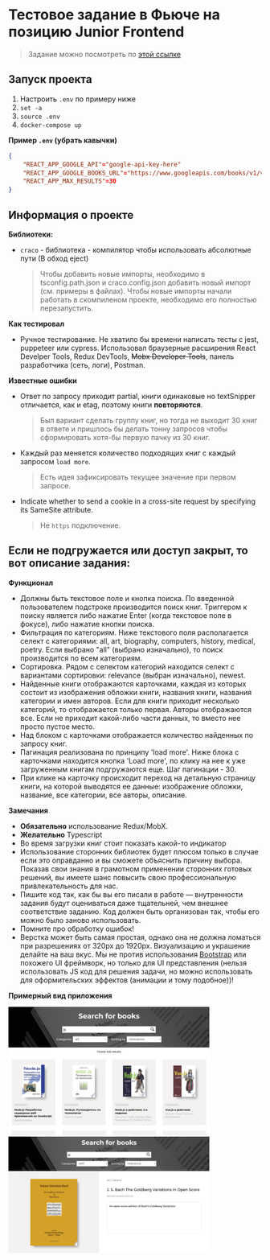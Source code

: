 # Тестовое задание в Фьюче на позицию Junior Frontend

> Задание можно посмотреть по [этой ссылке](https://github.com/fugr-ru/frontend-javascript-test-2/blob/main/README.md)

## Запуск проекта

1. Настроить `.env` по примеру ниже
2. `set -a`
3. `source .env`
4. `docker-compose up`

**Пример `.env` (убрать кавычки)**

```json
{
    "REACT_APP_GOOGLE_API"="google-api-key-here"
    "REACT_APP_GOOGLE_BOOKS_URL"="https://www.googleapis.com/books/v1/volumes"
    "REACT_APP_MAX_RESULTS"=30
}
```

## Информация о проекте

**Библиотеки:**

- `craco` - библиотека - компилятор чтобы использовать абсолютные пути (В обход eject)
  > Чтобы добавить новые импорты, необходимо в tsconfig.path.json и craco.config.json добавить новый импорт (см. примеры в файлах). Чтобы новые импорты начали работать в скомпиленом проекте, необходимо его полностью перезапустить.

**Как тестировал**

- Ручное тестирование. Не хватило бы времени написать тесты с jest, puppeteer или cypress. Использовал браузерные расширения React Develper Tools, Redux DevTools, ~~Mobx Developer Tools~~, панель разработчика (сеть, логи), Postman.

**Известные ошибки**

- Ответ по запросу приходит partial, книги одинаковые но textSnipper отличается, как и etag, поэтому книги **повторяются**.
  > Был вариант сделать группу книг, но тогда не выходит 30 книг в ответе и пришлось бы делать тонну запросов чтобы сформировать хотя-бы первую пачку из 30 книг.
- Каждый раз меняется количество подходящих книг с каждый запросом `load more`.
  > Есть идея зафиксировать текущее значение при первом запросе.
- Indicate whether to send a cookie in a cross-site request by specifying its SameSite attribute.
  > Не `https` подключение.

## Если не подгружается или доступ закрыт, то вот описание задания:

**Функционал**

- Должны быть текстовое поле и кнопка поиска. По введенной пользователем подстроке производится поиск книг. Триггером к поиску является либо нажатие Enter (когда текстовое поле в фокусе), либо нажатие кнопки поиска.
- Фильтрация по категориям. Ниже текстового поля располагается селект с категориями: all, art, biography, computers, history, medical, poetry. Если выбрано "all" (выбрано изначально), то поиск производится по всем категориям.
- Сортировка. Рядом с селектом категорий находится селект с вариантами сортировки: relevance (выбран изначально), newest.
- Найденные книги отображаются карточками, каждая из которых состоит из изображения обложки книги, названия книги, названия категории и имен авторов. Если для книги приходит несколько категорий, то отображается только первая. Авторы отображаются все. Если не приходит какой-либо части данных, то вместо нее просто пустое место.
- Над блоком с карточками отображается количество найденных по запросу книг.
- Пагинация реализована по принципу 'load more'. Ниже блока с карточками находится кнопка 'Load more', по клику на нее к уже загруженным книгам подгружаются еще. Шаг пагинации - 30.
- При клике на карточку происходит переход на детальную страницу книги, на которой выводятся ее данные: изображение обложки, название, все категории, все авторы, описание.

**Замечания**

- **Обязательно** использование Redux/MobX.
- **Желательно** Typescript
- Во время загрузки книг стоит показать какой-то индикатор
- Использование сторонних библиотек будет плюсом только в случае если это оправданно и вы сможете объяснить причину выбора. Показав свои знания в грамотном применении сторонних готовых решений, вы имеете шанс повысить свою профессиональную привлекательность для нас.
- Пишите код так, как бы вы его писали в работе &mdash; внутренности задания будут оцениваться даже тщательней, чем внешнее соответствие заданию. Код должен быть организован так, чтобы его можно было заново использовать.
- Помните про обработку ошибок!
- Верстка может быть самая простая, однако она не должна ломаться при разрешениях от 320px до 1920px. Визуализацию и украшение делайте на ваш вкус. Мы не против использования [Bootstrap](http://getbootstrap.com/) или похожего UI фреймворк, но только для UI представления (нельзя использовать JS код для решения задачи, но можно использовать для оформительских эффектов (анимации и тому подобное))!

**Примерный вид приложения**

<img src="./src/resources/example1.png" width="400px"/> <img src="./src/resources/example2.png" width="400px"/>
